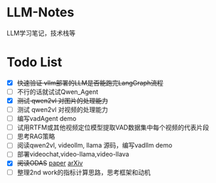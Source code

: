 # LLM-Notes
LLM学习笔记，技术栈等
# Todo List
- [x] ~~快速验证 vllm部署的LLM是否能跑完LangGraph流程~~
- [ ] 不行的话就试试Qwen_Agent
- [x] ~~测试 qwen2vl 对图片的处理能力~~
- [ ] 测试 qwen2vl 对视频的处理能力
- [ ] 编写vadAgent demo
- [ ] 试用RTFM或其他视频定位模型提取VAD数据集中每个视频的代表片段
- [ ] 思考RAG策略
- [ ] 阅读qwen2vl, videollm, llama 源码，编写vadllm demo
- [ ] 部署videochat,video-llama,video-llava
- [x] ~~阅读ODAS~~ [paper](https://openaccess.thecvf.com/content_ECCV_2018/papers/Zheng_Shou_Online_Detection_of_ECCV_2018_paper.pdf) [arXiv](https://arxiv.org/abs/1802.06822v3)
- [ ] 整理2nd work的指标计算思路，思考框架和动机
